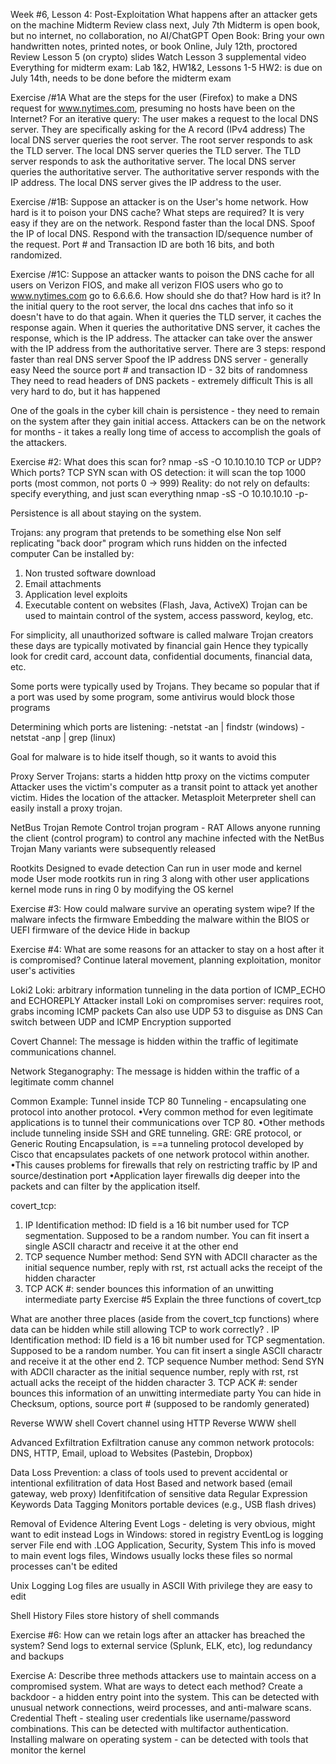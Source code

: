 Week #6, Lesson 4: Post-Exploitation
What happens after an attacker gets on the machine
Midterm Review class next, July 7th
Midterm is open book, but no internet, no collaboration, no AI/ChatGPT
Open Book: Bring your own handwritten notes, printed notes, or book
Online, July 12th, proctored
Review Lesson 5 (on crypto) slides
Watch Lesson 3 supplemental video
Everything for midterm exam: Lab 1&2, HW1&2, Lessons 1-5
HW2: is due on July 14th, needs to be done before the midterm exam


Exercise  /#1A
What are the steps for the user (Firefox) to make a DNS request for www.nytimes.com, presuming no hosts have been on the Internet?
For an iterative query:
The user makes a request to the local DNS server. They are specifically asking for the A record (IPv4 address)
The local DNS server queries the root server. The root server responds to ask the TLD server.
The local DNS server queries the TLD server. The TLD server responds to ask the authoritative server.
The local DNS server queries the authoritative server. The authoritative server responds with the IP address.
The local DNS server gives the IP address to the user.

Exercise /#1B:
Suppose an attacker is on the User's home network. How hard is it to poison your DNS cache? What steps are required?
It is very easy if they are on the network. 
Respond faster than the local DNS. Spoof the IP of local DNS. Respond with the transaction ID/sequence number of the request. 
Port # and Transaction ID are both 16 bits, and both randomized.

Exercise /#1C:
Suppose an attacker wants to poison the DNS cache for all users on Verizon FIOS, and make all verizon FIOS users who go to www.nytimes.com go to 6.6.6.6. How should she do that? How hard is it?
In the initial query to the root server, the local dns caches that info so it doesn't have to do that again. When it queries the TLD server, it caches the response again. When it queries the authoritative DNS server, it caches the response, which is the IP address.
The attacker can take over the answer with the IP address from the authoritative server. 
There are 3 steps: 
respond faster than real DNS server
Spoof the IP address DNS server - generally easy
Need the source port # and transaction ID - 32 bits of randomness
They need to read headers of DNS packets - extremely difficult
This is all very hard to do, but it has happened



One of the goals in the cyber kill chain is persistence - they need to remain on the system after they gain initial access.
Attackers can be on the network for months - it takes a really long time of access to accomplish the goals of the attackers. 


Exercise #2:
What does this scan for?
nmap -sS -O 10.10.10.10
TCP or UDP?
Which ports?
TCP SYN scan with OS detection: it will scan the top 1000 ports (most common, not ports 0 -> 999)
Reality: do not rely on defaults: specify everything, and just scan everything
nmap -sS -O 10.10.10.10 -p-


Persistence is all about staying on the system. 

Trojans: any program that pretends to be something else
Non self replicating "back door" program which runs hidden on the infected computer
Can be installed by:
1. Non trusted software download
2. Email attachments
3. Application level exploits
4. Executable content on websites (Flash, Java, ActiveX)
Trojan can be used to maintain control of the system, access password, keylog, etc.


For simplicity, all unauthorized software is called malware
Trojan creators these days are typically motivated by financial gain
Hence they typically look for credit card, account data, confidential documents, financial data, etc.

Some ports were typically used by Trojans. They became so popular that if a port was used by some program, some antivirus would block those programs


Determining which ports are listening:
-netstat -an | findstr <port> (windows)
-netstat -anp | grep <port> (linux)

Goal for malware is to hide itself though, so it wants to avoid this

Proxy Server Trojans: starts a hidden http proxy on the victims computer
Attacker uses the victim's computer as a transit point to attack yet another victim. Hides the location of the attacker.
Metasploit Meterpreter shell can easily install a proxy trojan.

NetBus Trojan
Remote Control trojan program - RAT
Allows anyone running the client (control program) to control any machine infected with the NetBus Trojan
Many variants were subsequently released

Rootkits
Designed to evade detection
Can run in user mode and kernel mode
User mode rootkits run in ring 3 along with other user applications
kernel mode runs in ring 0 by modifying the OS kernel


Exercise #3:
How could malware survive an operating system wipe?
If the malware infects the firmware
Embedding the malware within the BIOS or UEFI firmware of the device
Hide in backup


Exercise #4: What are some reasons for an attacker to stay on a host after it is compromised?
Continue lateral movement, planning exploitation, monitor user's activities


Loki2
Loki: arbitrary information tunneling in the data portion of ICMP_ECHO and ECHOREPLY
Attacker install Loki on compromises server: requires root, grabs incoming ICMP packets
Can also use UDP 53 to disguise as DNS
Can switch between UDP and ICMP
Encryption supported


Covert Channel:
The message is hidden within the traffic of legitimate communications channel. 

Network Steganography:
The message is hidden within the traffic of a legitimate comm channel

Common Example: Tunnel inside TCP 80
Tunneling - encapsulating one protocol into another protocol.
•Very common method for even legitimate applications is to tunnel their communications over TCP 80.
•Other methods include tunneling inside SSH and GRE tunneling.
GRE: GRE protocol, or Generic Routing Encapsulation, is ==a tunneling protocol developed by Cisco that encapsulates packets of one network protocol within another.
•This causes problems for firewalls that rely on restricting traffic by IP and source/destination port
•Application layer firewalls dig deeper into the packets and can filter by the application itself.

covert_tcp:
1. IP Identification method: ID field is a 16 bit number used for TCP segmentation. Supposed to be a random number. You can fit insert a single ASCII charactr and receive it at the other end
2. TCP sequence Number method: Send SYN with ADCII character as the initial sequence number, reply with rst, rst actuall acks the receipt of the hidden character
3. TCP ACK #: sender bounces this information of an unwitting intermediate party
Exercise #5
Explain the three functions of covert_tcp

What are another three places (aside from the covert_tcp functions) where data can be hidden while still allowing TCP to work correctly?
. IP Identification method: ID field is a 16 bit number used for TCP segmentation. Supposed to be a random number. You can fit insert a single ASCII charactr and receive it at the other end
2. TCP sequence Number method: Send SYN with ADCII character as the initial sequence number, reply with rst, rst actuall acks the receipt of the hidden character
3. TCP ACK #: sender bounces this information of an unwitting intermediate party
You can hide in Checksum, options, source port # (supposed to be randomly generated)


Reverse WWW shell
Covert channel using HTTP
Reverse WWW shell 


Advanced Exfiltration
Exfiltration canuse any common network protocols: DNS, HTTP, Email, upload to Websites (Pastebin, Dropbox)

Data Loss Prevention: a class of tools used to prevent accidental or intentional exfilitration of data
	Host Based and network based (email gateway, web proxy)
	Idenfitifcation of sensitive data
		Regular Expression
		Keywords
		Data Tagging
	Monitors portable devices (e.g., USB flash drives)


Removal of Evidence
Altering Event Logs - deleting is very obvious, might want to edit instead
Logs in Windows: stored in registry
	EventLog is logging server
	File end with .LOG
	Application, Security, System
This info is moved to main event logs files, Windows usually locks these files so normal processes can't be edited

Unix Logging
Log files are usually in ASCII
With privilege they are easy to edit

Shell History Files store history of shell commands

Exercise #6: 
How can we retain logs after an attacker has breached the system?
Send logs to external service (Splunk, ELK, etc), log redundancy and backups


Exercise A:
Describe three methods attackers use to maintain access on a compromised system. What are ways to detect each method?
Create a backdoor - a hidden entry point into the system. This can be detected with unusual network connections, weird processes, and anti-malware scans.
Credential Theft - stealing user credentials like username/password combinations. This can be detected with multifactor authentication.
Installing malware on operating system - can be detected with tools that monitor the kernel 
